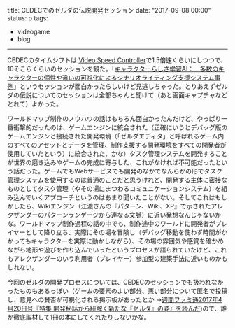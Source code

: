 title: CEDECでのゼルダの伝説開発セッション
date: "2017-09-08 00:00"
status: p
tags:
- videogame
- blog
---

CEDECのタイムシフトは [Video Speed Controller](https://chrome.google.com/webstore/detail/video-speed-controller/nffaoalbilbmmfgbnbgppjihopabppdk)で1.5倍速くらいにしつつで、10そこらくらいのセッションを観た。「[キャラクターらしさ学習AI：　多数のキャラクターの個性や違いの可視化によるシナリオライティング支援システム事例](http://cedec.cesa.or.jp/2017/session/ENG/s58dda7eb7a63a/)」というセッションが面白かったらしいけど見逃しちゃった。とりあえずゼルダの伝説についてのセッションは全部ちゃんと聞けて（あと画面キャプチャなどとれて）よかった。

ワールドマップ制作のノウハウの話はもちろん面白かったんだけど、やっぱり一番衝撃的だったのは、ゲームエンジンに統合された（正確にいうとデバッグ版のゲームエンジンと接続された開発環境（「ゼルダエディタ」と呼ばれるゲーム内のすべてのアセットとデータを管理、制作支援する開発環境をすべての開発者が使用していたという）に統合された、かな）タスク管理システムを開発することが世界の磨き込みやゲームの完成に寄与した、これがなければ不可能だったという話だった。ゲームでもWebサービスでも開発のなかでなんらかの形でタスク管理システムを使用するのは普通のことだと思うけれど、開発する主体に密接なものとしてタスク管理（やその場にまつわるコミュニケーションシステム）を組み込んでいくアプローチというのはあまり聞いたことがない。そしてこれはもしかしたら、Wikiエンジン（江渡さんの『パターン、Wiki、XP』で示されたアレクザンダーのパターンランゲージから連なる文脈）に近い発想なんじゃないかな。ワールドマップ制作過程の話の中でも、制作途中のワールドに開発者がプレイヤーとして降り立ち、実際にその場を冒険し（デバッグ移動を使わず時間がかかってもキャラクターを実際に動かしながら）、その場の雰囲気や感覚を確かめながら地形や遊びを作り込んでいったというプロセスが語られていたけど、これもアレクザンダーのいう利用者（プレイヤー）参加型の建築手法に近いものかもしれない。

今回のゼルダの開発プロセスについては、CEDECのセッションでも扱われなかったものもあるっぽい（ゲームの要素のよい部分、悪い部分について匿名で投稿し、意見への賛否が可視化される掲示板があったとか →[週間ファミ通2017年4月20日号『特集 開発秘話から紐解く新たな『ゼルダ』の姿』を読んだ](/2017/04/08/201704/famitsu-zelda-botw-issue/))ので、誰か徹底取材して1冊の本にしてくれたりしないかな。
